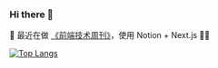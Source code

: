 ### Hi there 👋

🌱  最近在做 [《前端技术周刊》](https://codeffe.vercel.app/)，使用 Notion + Next.js 👍🏻
<!--
<img align="left" alt="zyj1022's GitHub Stats" src="https://github-readme-stats-zyj.vercel.app/api?username=zyj1022&&hide=prs&include_all_commits=true&theme=buefy&show_icons=true&hide_border=false" />
<br />
<br />
-->

[![Top Langs](https://github-readme-stats-zyj.vercel.app/api/top-langs/?username=zyj1022&layout=compact)](https://github.com/zyj1022/awesome-threejs)

<!--
**zyj1022/zyj1022** is a ✨ _special_ ✨ repository because its `README.md` (this file) appears on your GitHub profile.

Here are some ideas to get you started:

- 🔭 I’m currently working on ...
- 🌱 I’m currently learning ...
- 👯 I’m looking to collaborate on ...
- 🤔 I’m looking for help with ...
- 💬 Ask me about ...
- 📫 How to reach me: ...
- 😄 Pronouns: ...
- ⚡ Fun fact: ...
-->
